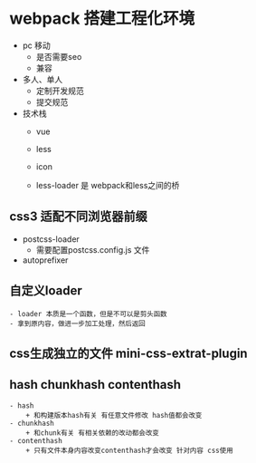 # webpack 搭建工程化环境
- pc 移动
	+ 是否需要seo
	+ 兼容
-	多人、单人
	+ 定制开发规范
	+	提交规范
- 技术栈 
	+ vue 
	+ less
	+ icon

	+ less-loader 是 webpack和less之间的桥

## css3 适配不同浏览器前缀
 + postcss-loader 
	 + 需要配置postcss.config.js 文件
 + autoprefixer

## 自定义loader
	- loader 本质是一个函数，但是不可以是剪头函数
	- 拿到原内容，做进一步加工处理，然后返回

## css生成独立的文件 mini-css-extrat-plugin


## hash chunkhash contenthash
	- hash	
		+ 和构建版本hash有关 有任意文件修改 hash值都会改变
	- chunkhash
		+ 和chunk有关 有相关依赖的改动都会改变
	- contenthash   
		+ 只有文件本身内容改变contenthash才会改变 针对内容 css使用

